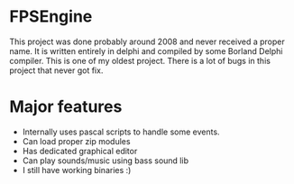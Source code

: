 # FPSEngine

This project was done probably around 2008 and never received a proper name. It is written entirely in delphi and compiled by some Borland Delphi compiler. This is one of my oldest project.
There is a lot of bugs in this project that never got fix.

# Major features
 * Internally uses pascal scripts to handle some events. 
 * Can load proper zip modules
 * Has dedicated graphical editor 
 * Can play sounds/music using bass sound lib
 * I still have working binaries :)


